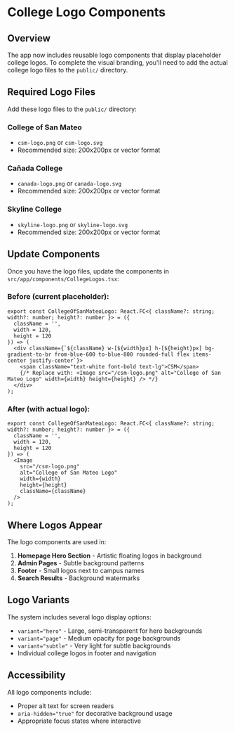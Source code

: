# College Logo Components

## Overview
The app now includes reusable logo components that display placeholder college logos. To complete the visual branding, you'll need to add the actual college logo files to the `public/` directory.

## Required Logo Files

Add these logo files to the `public/` directory:

### College of San Mateo
- `csm-logo.png` or `csm-logo.svg` 
- Recommended size: 200x200px or vector format

### Cañada College  
- `canada-logo.png` or `canada-logo.svg`
- Recommended size: 200x200px or vector format

### Skyline College
- `skyline-logo.png` or `skyline-logo.svg` 
- Recommended size: 200x200px or vector format

## Update Components

Once you have the logo files, update the components in `src/app/components/CollegeLogos.tsx`:

### Before (current placeholder):
```tsx
export const CollegeOfSanMateoLogo: React.FC<{ className?: string; width?: number; height?: number }> = ({ 
  className = '', 
  width = 120, 
  height = 120 
}) => (
  <div className={`${className} w-[${width}px] h-[${height}px] bg-gradient-to-br from-blue-600 to-blue-800 rounded-full flex items-center justify-center`}>
    <span className="text-white font-bold text-lg">CSM</span>
    {/* Replace with: <Image src="/csm-logo.png" alt="College of San Mateo Logo" width={width} height={height} /> */}
  </div>
);
```

### After (with actual logo):
```tsx
export const CollegeOfSanMateoLogo: React.FC<{ className?: string; width?: number; height?: number }> = ({ 
  className = '', 
  width = 120, 
  height = 120 
}) => (
  <Image 
    src="/csm-logo.png" 
    alt="College of San Mateo Logo" 
    width={width} 
    height={height}
    className={className}
  />
);
```

## Where Logos Appear

The logo components are used in:

1. **Homepage Hero Section** - Artistic floating logos in background
2. **Admin Pages** - Subtle background patterns
3. **Footer** - Small logos next to campus names
4. **Search Results** - Background watermarks

## Logo Variants

The system includes several logo display options:

- `variant="hero"` - Large, semi-transparent for hero backgrounds
- `variant="page"` - Medium opacity for page backgrounds  
- `variant="subtle"` - Very light for subtle backgrounds
- Individual college logos in footer and navigation

## Accessibility

All logo components include:
- Proper alt text for screen readers
- `aria-hidden="true"` for decorative background usage
- Appropriate focus states where interactive